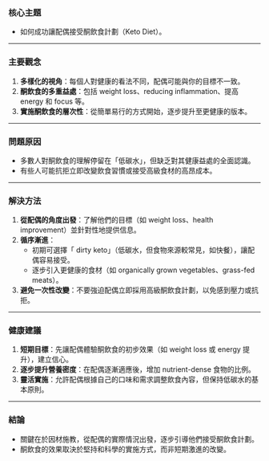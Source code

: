 ### 核心主題  
- 如何成功讓配偶接受酮飲食計劃（Keto Diet）。  

---

### 主要觀念  
1. **多樣化的視角**：每個人對健康的看法不同，配偶可能與你的目標不一致。  
2. **酮飲食的多重益處**：包括 weight loss、reducing inflammation、提高 energy 和 focus 等。  
3. **實施酮飲食的層次性**：從簡單易行的方式開始，逐步提升至更健康的版本。  

---

### 問題原因  
- 多數人對酮飲食的理解停留在「低碳水」，但缺乏對其健康益處的全面認識。  
- 有些人可能抗拒立即改變飲食習慣或接受高級食材的高昂成本。  

---

### 解決方法  
1. **從配偶的角度出發**：了解他們的目標（如 weight loss、health improvement）並針對性地提供信息。  
2. **循序漸進**：  
   - 初期可選擇「 dirty keto」（低碳水，但食物來源較常見，如快餐），讓配偶容易接受。  
   - 逐步引入更健康的食材（如 organically grown vegetables、grass-fed meats）。  
3. **避免一次性改變**：不要強迫配偶立即採用高級酮飲食計劃，以免感到壓力或抗拒。  

---

### 健康建議  
1. **短期目標**：先讓配偶體驗酮飲食的初步效果（如 weight loss 或 energy 提升），建立信心。  
2. **逐步提升營養密度**：在配偶逐漸適應後，增加 nutrient-dense 食物的比例。  
3. **靈活實施**：允許配偶根據自己的口味和需求調整飲食內容，但保持低碳水的基本原則。  

---

### 結論  
- 關鍵在於因材施教，從配偶的實際情況出發，逐步引導他們接受酮飲食計劃。  
- 酮飲食的效果取決於堅持和科學的實施方式，而非短期激進的改變。